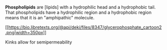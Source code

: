 **Phospholipids** are [lipids] with a hydrophilic head and a hydrophobic tail. That phospholipids have a hydrophilic region and a hydrophobic region means that it is an "amphipathic" molecule.



[[https://bio.libretexts.org/@api/deki/files/8347/glycerophosphate_cartoon2.png|width=350px]]

Kinks allow for semipermeability